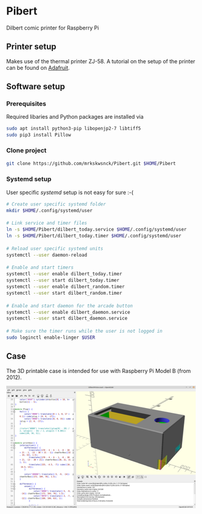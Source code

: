 # Pibert

Dilbert comic printer for Raspberry Pi

## Printer setup

Makes use of the thermal printer ZJ-58.
A tutorial on the setup of the printer can be found on [Adafruit](https://learn.adafruit.com/instant-camera-using-raspberry-pi-and-thermal-printer/system-setup).

## Software setup

### Prerequisites

Required libaries and Python packages are installed via

```bash
sudo apt install python3-pip libopenjp2-7 libtiff5
sudo pip3 install Pillow
```

### Clone project

```bash
git clone https://github.com/mrkskwsnck/Pibert.git $HOME/Pibert
```

### Systemd setup

User specific _systemd_ setup is not easy for sure :-(

```bash
# Create user specific systemd folder
mkdir $HOME/.config/systemd/user

# Link service and timer files
ln -s $HOME/Pibert/dilbert_today.service $HOME/.config/systemd/user
ln -s $HOME/Pibert/dilbert_today.timer $HOME/.config/systemd/user

# Reload user specific systemd units
systemctl --user daemon-reload

# Enable and start timers
systemctl --user enable dilbert_today.timer
systemctl --user start dilbert_today.timer
systemctl --user enable dilbert_random.timer
systemctl --user start dilbert_random.timer

# Enable and start daemon for the arcade button
systemctl --user enable dilbert_daemon.service
systemctl --user start dilbert_daemon.service

# Make sure the timer runs while the user is not logged in
sudo loginctl enable-linger $USER
```

## Case

The 3D printable case is intended for use with Raspberry Pi Model B (from 2012).

![3D printable case model](case.png)
